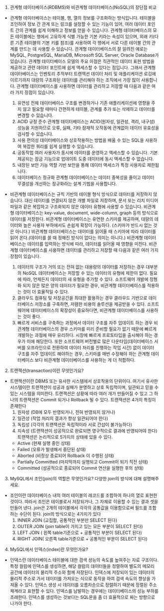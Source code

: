 1. 관계형 데이터베이스(RDBMS)와 비관계형 데이터베이스(NoSQL)의 장단점 비교

- 관계형 데이터베이스는 테이블, 행, 열의 정보를 구조화하는 방식입니다. 테이블을 조인하여 정보 간 관계 또는 링크를 설정할 수 있는 기능이 있어, 
  여러 데이터 포인트 간의 관계를 쉽게 이해하고 정보를 얻을 수 있습니다.
  관계형 데이터베이스의 모든 테이블에는 행에서 고유하게 식별 가능한 기본 키라는 속성이 있으며, 외래 키(다른 기존 테이블의 기본 키를 참조)를 사용하여 
  각 행에서 서로 다른 테이블 간의 관계를 만드는 데 사용할 수 있습니다.
  관계형 데이터베이스의 잘 알려진 예로는 MySQL, PostgreSQL, MariaDB, Microsoft SQL Server, Oracle Database가 있습니다.
  관계형 데이터베이스 모델의 주요 이점은 직관적인 데이터 표현 방법을 제공하고 관련 데이터 포인트에 쉽게 액세스할 수 있다는 점입니다. 
  그래서 관계형 데이터베이스는 인벤토리 추적부터 트랜잭션 데이터 처리 및 애플리케이션 로깅에 이르기까지 대량의 구조화된 데이터를 관리해야 하는 조직에서 가장 많이 사용합니다.
  관계형 데이터베이스를 사용하면 데이터를 관리하고 저장할 때 다음과 같은 여러 가지 장점이 있습니다.
   1) 유연성
    전체 데이터베이스 구조를 변경하거나 기존 애플리케이션에 영향을 주지 않고 필요할 때마다 간편하게 테이블, 관계를 추가 또는 삭제하고 데이터를 변경할 수 있습니다.
   2) ACID 규정 준수
    관계형 데이터베이스는 ACID(원자성, 일관성, 격리, 내구성) 성능을 지원하므로 오류, 실패, 기타 잠재적 오작동에 관계없이 데이터 유효성을 검사할 수 있습니다.
   3) 사용 편의성
     데이터베이스와 상호작용하는 방법을 배울 수 있는 SQL을 사용하여 복잡한 쿼리를 쉽게 실행할 수 있습니다.
   4) 공동작업
     여러 사용자가 동시에 데이터를 운영하고 액세스할 수 있습니다. 기본 제공되는 잠금 기능으로 업데이트 도중 데이터에 동시 액세스할 수 없습니다. 
   5) 내장된 보안 기능
     역할 기반 보안을 통해 데이터 액세스가 특정 사용자로 제한됩니다.
   6) 데이터베이스 정규화
      관계형 데이터베이스는 데이터 중복성을 줄이고 데이터 무결성을 개선하는 정규화라는 설계 기법을 사용합니다.
      
- 비관계형 데이터베이스는 규칙 기반의 테이블 형식 방식으로 데이터를 저장하지 않습니다. 대신 데이터를 연결되지 않은 개별 파일로 저장하며, 
  문서 또는 리치 미디어 파일과 같은 복잡하고 구조화되지 않은 데이터 유형에 사용할 수 있습니다.
  비관계형 데이터베이스는 key-value, document, wide-column, graph 등의 방식으로 데이터를 저장한다.
  비관계형 데이터베이스는 유연한 스키마를 제공하며, 대량의 데이터와 높은 사용자 부하에서도 손쉽게 확장이 가능하다. (스키마가 반드시 없는 것은 아니다.)
  비관계형 데이터베이스는 데이터를 읽어올 때 스키마에 따라 데이터를 읽어 온다.(데이터를 쓸 때 정해진 방식이 없다는 의미는 아니다.)
  비관계형 데이터베이스는 데이터를 입력하는 방식에 따라, 데이터를 읽어올 때 영향을 미친다.
  비관계형 데이터베이스를 사용하면 데이터를 관리하고 저장할 때 다음과 같은 여러 가지 장점이 있습니다.
   1) 데이터의 구조가 거의 또는 전혀 없는 대용량의 데이터를 저장하는 경우
    대부분의 NoSQL 데이터베이스는 저장할 수 있는 데이터의 유형에 제한이 없다. 필요에 따라, 언제든지 데이터의 새 유형을 추가할 수 있다.
    소프트웨어 개발에 정형화 되지 않은 많은 양의 데이터가 필요한 경우, 비관계형 데이터베이스를 적용하는 것이 더 효율적일 수 있다.
   2) 클라우드 컴퓨팅 및 저장공간을 최대한 활용하는 경우
    클라우드 기반으로 데이터베이스 저장소를 구축하면, 저렴한 비용의 솔루션을 제공받을 수 있다.
    소프트웨어에 데이터베이스의 확장성이 중요하다면, 비관계형 데이터베이스를 사용하는 것이 좋다.
   3) 빠르게 서비스를 구축하는 과정에서 데이터 구조를 자주 업데이트 하는 경우
    비관계형 데이터베이스의 경우 스키마를 미리 준비할 필요가 없기 때문에 빠르게 개발하는 과정에 매우 유리하다. 시장에 빠르게 프로토타입을 출시해야 하는 경우가 이에 해당한다.
    또한 소프트웨어 버전별로 많은 다운타임(데이터베이스 서버를 오프라인으로 전환하여 데이터 처리를 진행하는 작업 시간) 없이 데이터 구조를 자주 업데이트 해야하는 경우, 
    스키마를 매번 수정해야 하는 관계형 데이터베이스 보다 비관계형 데이터베이스를 사용하는 게 더 적합하다.

2. 트랜잭션(transaction)이란 무엇인가요?

- 트랜잭션이란 DBMS 또는 유사한 시스템에서 상호작용의 단위이다. 여기서 유사한 시스템이란 트랜잭션이 성공과 실패가 분명하고 상호 독립적이며, 
  일관되고 믿을 수 있는 시스템을 의미한다.
  트랜잭션은 상황에 따라 여러 개가 만들어질 수 있고 그 하나의 트랜잭션은 Commit 되거나 Rollback 될 수 있다.
  트랜잭션은 4가지 특징이 존재한다
   1) 원자성 (DB에 모두 반영되거나, 전혀 반영되지 않거나)
   2) 일관성 (작업 처리의 결과가 항상 일관되어야 한다)
   3) 독립성 (각각의 트랜잭션은 독립적이라 서로 간섭이 불가능하다)
   4) 지속성 (트랜잭션이 성공적으로 완료되면 영구적으로 결과에 반영되어야 한다)
 트랜잭션은 논리적으로 5가지의 상태에 있을 수 있다.
  - Active (현재 실행 중인 상태)
  - Failed (오류가 발생해서 중단된 상태)
  - Aborted (비정상 종료되어 Rollback 이 수행된 상태)
  - Partially Committed (마지막까지 실행되고 Commit이 되기 직전 상태)
  - Committed (성공적으로 종료되어 Commit 연산을 실행한 후의 상태)

3. MySQL에서 조인(join)의 역할은 무엇인가요? 다양한 join의 방식에 대해 설명해주세요.

- 조인이란 데이터베이스 내의 여러 테이블의 레코드를 조합하여 하나의 열로 표현한 것이다. 따라서 조인은 테이블로서 저장되거나, 그 자체로 이용할 수 있는 결과 셋을 만들어 낸다. 
  join은 2개의 테이블에서 각각의 공통값을 이용함으로써 필드를 조합하는 수단이 된다.
  join의 방식으로는 4가지가 있다
   1) INNER JOIN (교집합, 공통적인 부분만 SELECT 된다)
   2) OUTER JOIN (join table이 가지고 있는 모든 부분이 SELECT 된다)
   3) LEFT JOIN ( 왼쪽 table기준으로 + 공통적인 부분이 SELECT 된다)
   4) RIGHT JOIN( 오른쪽 table기준으로 + 공통적인 부분이 SELECT 된다)

4. MySQL에서 인덱스(index)란 무엇인가요?

- 인덱스란 데이터베이스 테이블에 대한 검색 성능의 속도를 높여주는 자료 구조이다.
  특정 컬럼에 인덱스를 생성하면, 해당 컬럼의 데이터들을 정렬하여 별도의 메모리 공간에 데이터의 물리적 주소와 함께 저장된다.
  인덱스에 저장되어 있는 데이터의 물리적 주소로 가서 데이터를 가져오는 식으로 동작을 하여 검색 속도의 향상을 가져올 수 있다.
  인덱스 생성 시 데이터를 오름차순으로 정렬하기 때문에 정렬된 주소체계라고 표현할 수 있다. 
  인덱스를 남발하는 경우에는 데이터베이스의 성능 부하를 초래한다. 인덱스를 생성하는 것보다는 SQL문을 좀 더 효율적으로 짜는 방향으로 나가야 한다.
